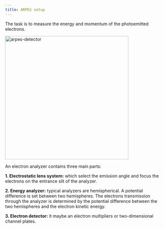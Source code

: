 ```yaml
---
title: ARPES setup
---
```


The task is to measure the energy and momentum of the photoemitted electrons.

<picture>
  <source type="image/webp" srcSet={require("/img/arpes-detector.webp").default} />
  <img src={require("/img/arpes-detector.png").default} alt="arpes-detector" width="400px" />
</picture>

An electron analyzer contains three main parts:

**1. Electrostatic lens system:** which select the emission angle and focus the
electrons on the entrance slit of the analyzer.

**2. Energy analyzer:** typical analyzers are hemispherical. A potential
difference is set between two hemispheres. The electrons transmission through
the analyzer is determined by the potential difference between the two
hemispheres and the electron kinetic energy.

**3. Electron detector:** it maybe an electron multipliers or two-dimensional
channel plates.
